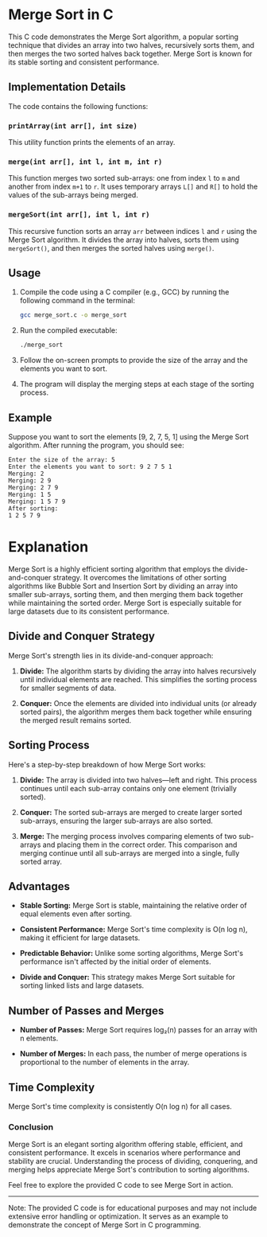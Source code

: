 # Merge Sort in C

This C code demonstrates the Merge Sort algorithm, a popular sorting technique that divides an array into two halves, recursively sorts them, and then merges the two sorted halves back together. Merge Sort is known for its stable sorting and consistent performance.

## Implementation Details

The code contains the following functions:

### `printArray(int arr[], int size)`

This utility function prints the elements of an array.

### `merge(int arr[], int l, int m, int r)`

This function merges two sorted sub-arrays: one from index `l` to `m` and another from index `m+1` to `r`. It uses temporary arrays `L[]` and `R[]` to hold the values of the sub-arrays being merged.

### `mergeSort(int arr[], int l, int r)`

This recursive function sorts an array `arr` between indices `l` and `r` using the Merge Sort algorithm. It divides the array into halves, sorts them using `mergeSort()`, and then merges the sorted halves using `merge()`.

## Usage

1. Compile the code using a C compiler (e.g., GCC) by running the following command in the terminal:

    ```bash
    gcc merge_sort.c -o merge_sort
    ```

2. Run the compiled executable:

    ```bash
    ./merge_sort
    ```

3. Follow the on-screen prompts to provide the size of the array and the elements you want to sort.

4. The program will display the merging steps at each stage of the sorting process.

## Example

Suppose you want to sort the elements [9, 2, 7, 5, 1] using the Merge Sort algorithm. After running the program, you should see:

```
Enter the size of the array: 5
Enter the elements you want to sort: 9 2 7 5 1
Merging: 2
Merging: 2 9
Merging: 2 7 9
Merging: 1 5
Merging: 1 5 7 9
After sorting:
1 2 5 7 9
```

# Explanation

Merge Sort is a highly efficient sorting algorithm that employs the divide-and-conquer strategy. It overcomes the limitations of other sorting algorithms like Bubble Sort and Insertion Sort by dividing an array into smaller sub-arrays, sorting them, and then merging them back together while maintaining the sorted order. Merge Sort is especially suitable for large datasets due to its consistent performance.

## Divide and Conquer Strategy

Merge Sort's strength lies in its divide-and-conquer approach:

1. **Divide:** The algorithm starts by dividing the array into halves recursively until individual elements are reached. This simplifies the sorting process for smaller segments of data.

2. **Conquer:** Once the elements are divided into individual units (or already sorted pairs), the algorithm merges them back together while ensuring the merged result remains sorted.

## Sorting Process

Here's a step-by-step breakdown of how Merge Sort works:

1. **Divide:** The array is divided into two halves—left and right. This process continues until each sub-array contains only one element (trivially sorted).

2. **Conquer:** The sorted sub-arrays are merged to create larger sorted sub-arrays, ensuring the larger sub-arrays are also sorted.

3. **Merge:** The merging process involves comparing elements of two sub-arrays and placing them in the correct order. This comparison and merging continue until all sub-arrays are merged into a single, fully sorted array.

## Advantages

- **Stable Sorting:** Merge Sort is stable, maintaining the relative order of equal elements even after sorting.

- **Consistent Performance:** Merge Sort's time complexity is O(n log n), making it efficient for large datasets.

- **Predictable Behavior:** Unlike some sorting algorithms, Merge Sort's performance isn't affected by the initial order of elements.

- **Divide and Conquer:** This strategy makes Merge Sort suitable for sorting linked lists and large datasets.

## Number of Passes and Merges

- **Number of Passes:** Merge Sort requires log₂(n) passes for an array with n elements.

- **Number of Merges:** In each pass, the number of merge operations is proportional to the number of elements in the array.

## Time Complexity

Merge Sort's time complexity is consistently O(n log n) for all cases.

### Conclusion

Merge Sort is an elegant sorting algorithm offering stable, efficient, and consistent performance. It excels in scenarios where performance and stability are crucial. Understanding the process of dividing, conquering, and merging helps appreciate Merge Sort's contribution to sorting algorithms.

Feel free to explore the provided C code to see Merge Sort in action.

---

Note: The provided C code is for educational purposes and may not include extensive error handling or optimization. It serves as an example to demonstrate the concept of Merge Sort in C programming.
